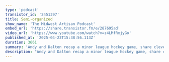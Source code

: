 ```yaml
---
type: 'podcast'
transistor_id: '2451397'
title: Semi-organized
show_name: 'The Midwest Artisan Podcast'
embed_url: 'https://share.transistor.fm/e/287695ad'
video_url: 'https://www.youtube.com/watch?v=z4LMfRxjyGo'
published_at: '2025-04-23T15:38:56.113Z'
duration: 3661
summary: 'Andy and Dalton recap a minor league hockey game, share clever developer workflow tips like the gateway pattern and personal site automations, and reflect on how recent AI changes changing their coding habits.'
description: "Andy and Dalton recap a minor league hockey game, share clever developer workflow tips like the gateway pattern and personal site automations, and reflect on how recent AI changes changing their coding habits.\n00:00 - Hockey Game Adventures\r\n08:24 - Gateway Pattern\r\n18:09 - Migrating Legacy Systems\r\n27:56 - Website Development and Automation\r\n32:58 - Leveraging AI for Content Creation\r\n34:47 - Automating Personal Websites\r\n36:29 - AI in Personal Projects\r\n42:08 - Andy tried Laravel Cloud again\r\n45:56 - AI Workflows\r\n52:35 - Cursor vs VSCode Agent Mode"
---
```

